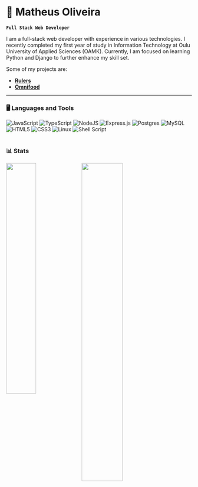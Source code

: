 <base target="_blank">

# 🕺 Matheus Oliveira

**`Full Stack Web Developer`**

I am a full-stack web developer with experience in various technologies. I recently completed my first year of study in Information Technology at Oulu University of Applied Sciences (OAMK). Currently, I am focused on learning Python and Django to further enhance my skill set.

Some of my projects are:
- **[Rulers](https://github.com/Matheus-OAMK/Rulers)**
- **[Omnifood](https://omnifood-matheus-oamk.netlify.app/)**

---

### 🖥️ Languages and Tools

<!-- Languages and tools badges -->
![JavaScript](https://img.shields.io/badge/javascript-%23323330.svg?style=for-the-badge&logo=javascript&logoColor=%23F7DF1E)
![TypeScript](https://img.shields.io/badge/typescript-%23007ACC.svg?style=for-the-badge&logo=typescript&logoColor=white)
![NodeJS](https://img.shields.io/badge/node.js-6DA55F?style=for-the-badge&logo=node.js&logoColor=white)
![Express.js](https://img.shields.io/badge/express.js-%23404d59.svg?style=for-the-badge&logo=express&logoColor=%2361DAFB)
![Postgres](https://img.shields.io/badge/postgres-%23316192.svg?style=for-the-badge&logo=postgresql&logoColor=white)
![MySQL](https://img.shields.io/badge/mysql-%2300f.svg?style=for-the-badge&logo=mysql&logoColor=white)
![HTML5](https://img.shields.io/badge/html5-%23E34F26.svg?style=for-the-badge&logo=html5&logoColor=white)
![CSS3](https://img.shields.io/badge/css3-%231572B6.svg?style=for-the-badge&logo=css3&logoColor=white)
![Linux](https://img.shields.io/badge/Linux-FCC624?style=for-the-badge&logo=linux&logoColor=black)
![Shell Script](https://img.shields.io/badge/shell_script-%23121011.svg?style=for-the-badge&logo=gnu-bash&logoColor=white)

#

### 📊 Stats
<!-- Stats cards  -->
<img align='left' width='40%' src='https://github-readme-stats.vercel.app/api/top-langs/?username=matheus-oamk&layout=compact&count_private=true&theme=transparent'/>

<img align='left' width='47%'  src='https://github-readme-stats.vercel.app/api?username=matheus-oamk&hide=contribs&count_private=true&theme=transparent&show_icons=true&rank_icon=github'/>


<!--
**Matheus-OAMK/Matheus-OAMK** is a ✨ _special_ ✨ repository because its `README.md` (this file) appears on your GitHub profile.

Here are some ideas to get you started:

- 🔭 I’m currently working on ...
- 🌱 I’m currently learning ...
- 👯 I’m looking to collaborate on ...
- 🤔 I’m looking for help with ...
- 💬 Ask me about ...
- 📫 How to reach me: ...
- 😄 Pronouns: ...
- ⚡ Fun fact: ...
-->
